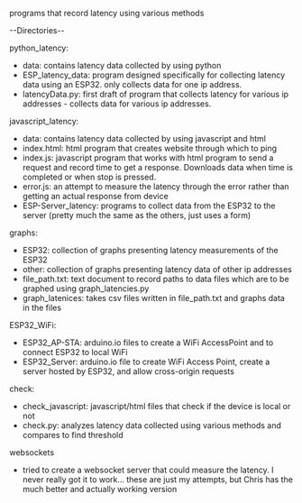 programs that record latency using various methods

--Directories--

python_latency:
- data: contains latency data collected by using python
- ESP_latency_data: program designed specifically for collecting latency
    data using an ESP32. only collects data for one ip address.
- latencyData.py: first draft of program that collects latency for various
    ip addresses - collects data for various ip addresses.

javascript_latency:
- data: contains latency data collected by using javascript and html
- index.html: html program that creates website through which to ping
- index.js: javascript program that works with html program to send a request
    and record time to get a response. Downloads data when time is completed 
    or when stop is pressed.
- error.js: an attempt to measure the latency through the error rather 
    than getting an actual response from device
- ESP-Server_latency: programs to collect data from the ESP32 to the server
    (pretty much the same as the others, just uses a form)

graphs:
- ESP32: collection of graphs presenting latency measurements of the ESP32
- other: collection of graphs presenting latency data of other ip addresses
- file_path.txt: text document to record paths to data files which are to be
    graphed using graph_latencies.py
- graph_latenices: takes csv files written in file_path.txt and graphs data in
    the files
 
ESP32_WiFi:
- ESP32_AP-STA: arduino.io files to create a WiFi AccessPoint and to connect
    ESP32 to local WiFi
- ESP32_Server: arduino.io file to create WiFi Access Point, create a server 
    hosted by ESP32, and allow cross-origin requests

check:
- check_javascript: javascript/html files that check if the device is local or not
- check.py: analyzes latency data collected using various methods and compares
    to find threshold

websockets
- tried to create a websocket server that could measure the latency. I never 
    really got it to work... these are just my attempts, but Chris has the much better
    and actually working version

